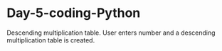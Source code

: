# Day-5-coding-Python
Descending multiplication table. User enters number and a descending multiplication table is created.
